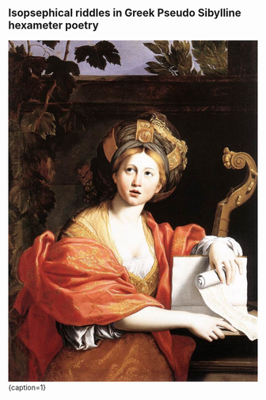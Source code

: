 ## Isopsephical riddles in Greek Pseudo Sibylline hexameter poetry

![Domenichino's Cumaean Sibyl, Musei Capitolini / Public Domain](/media/cumaean_sibyl.jpg){caption=1}
